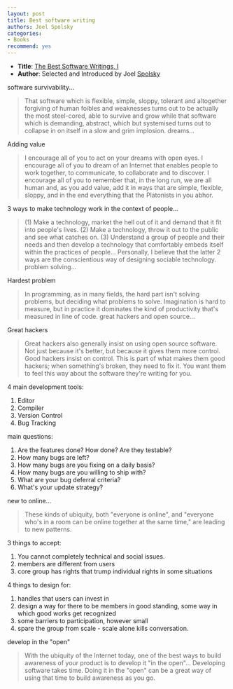 ```yaml
---
layout: post
title: Best software writing
authors: Joel Spolsky
categories:
- Books
recommend: yes
---
```


- **Title**: [The Best Software Writings, I](http://www.amazon.com/Best-Software-Writing-Selected-Introduced/dp/1590595009)
- **Author**: Selected and Introduced by Joel [Spolsky](http://www.joelonsoftware.com/)

software survivability...

> That software which is flexible, simple, sloppy, tolerant and altogether forgiving of human foibles and weaknesses turns out to be actually the most steel-cored, able to survive and grow while that software which is demanding, abstract, which but systemised turns out to collapse in on itself in a slow and grim implosion.
dreams...

Adding value

> I encourage all of you to act on your dreams with open eyes. I encourage all of you to dream of an Internet that enables people to work together, to communicate, to collaborate and to discover. I encourage all of you to remember that, in the long run, we are all human and, as you add value, add it in ways that are simple, flexible, sloppy, and in the end everything that the Platonists in you abhor.

3 ways to make technology work in the context of people...

> (1) Make a technology, market the hell out of it and demand that it fit into people's lives. (2) Make a technology, throw it out to the public and see what catches on. (3) Understand a group of people and their needs and then develop a technology that comfortably embeds itself within the practices of people... Personally, I believe that the latter 2 ways are the conscientious way of designing sociable technology.
problem solving...

Hardest problem

> In programming, as in many fields, the hard part isn't solving problems, but deciding what problems to solve. Imagination is hard to measure, but in practice it dominates the kind of productivity that's measured in line of code.
great hackers and open source...

Great hackers

> Great hackers also generally insist on using open source software. Not just because it's better, but because it gives them more control. Good hackers insist on control. This is part of what makes them good hackers; when something's broken, they need to fix it. You want them to feel this way about the software they're writing for you.

4 main development tools:

1. Editor
1. Compiler
1. Version Control
1. Bug Tracking

main questions:

1. Are the features done? How done? Are they testable?
2. How many bugs are left?
3. How many bugs are you fixing on a daily basis?
4. How many bugs are you willing to ship with?
5. What are your bug deferral criteria?
6. What's your update strategy?

new to online...

> These kinds of ubiquity, both "everyone is online", and "everyone who's in a room can be online together at the same time," are leading to new patterns.

3 things to accept:

1. You cannot completely technical and social issues.
2. members are different from users
3. core group has rights that trump individual rights in some situations

4 things to design for:

1. handles that users can invest in
2. design a way for there to be members in good standing, some way in which good works get recognized
3. some barriers to participation, however small
4. spare the group from scale - scale alone kills conversation.

develop in the "open"

> With the ubiquity of the Internet today, one of the best ways to build awareness of your product is to develop it "in the open"... Developing software takes time. Doing it in the "open" can be a great way of using that time to build awareness as you go.
